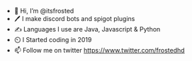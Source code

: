 - 👋 Hi, I’m @itsfrosted
- 🖊️ I make discord bots and spigot plugins
- ✍️ Languages I use are Java, Javascript & Python
- ⏲️ I Started coding in 2019
- 📫 Follow me on twitter https://www.twitter.com/frostedhd

<!---
itsfrosted/itsfrosted is a ✨ special ✨ repository because its `README.md` (this file) appears on your GitHub profile.
You can click the Preview link to take a look at your changes.
--->
